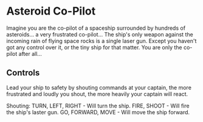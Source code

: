 # Asteroid Co-Pilot
Imagine you are the co-pilot of a spaceship surrounded by hundreds of asteroids... a very frustrated co-pilot...
The ship's only weapon against the incoming rain of flying space rocks is a single laser gun. Except you haven't got any control over it, or the tiny ship for that matter. You are only the co-pilot after all...

## Controls
Lead your ship to safety by shouting commands at your captain, the more frustrated and loudly you shout, the more heavily your captain will react.

Shouting:
TURN, LEFT, RIGHT - Will turn the ship.
FIRE, SHOOT - Will fire the ship's laster gun.
GO, FORWARD, MOVE - Will move the ship forward.
